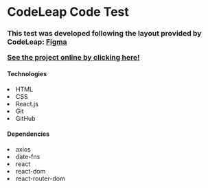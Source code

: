 <h1>CodeLeap Code Test</h1>
<h3>This test was developed following the layout provided by CodeLeap: <a href="bit.ly/3KcH4tV">Figma</a</h3>

See the project online by <a href="https://codeleap-codetest-eight.vercel.app/">clicking here!</a>

<h4>Technologies</h4>
<li>HTML</li>
<li>CSS</li>
<li>React.js</li>
<li>Git</li>
<li>GitHub</li>
<h4>Dependencies</h4>
<li>axios</li>
<li>date-fns</li>
<li>react</li>
<li>react-dom</li>
<li>react-router-dom</li>